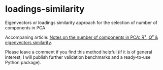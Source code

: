 # loadings-similarity
Eigenvectors or loadings similarity approach for the selection of number of components in PCA

Accompaning article: [Notes on the number of components in PCA: R², Q² & eigenvectors similarity](https://towardsdatascience.com/notes-on-the-number-of-components-in-pca-r%C2%B2-q%C2%B2-eigenvectors-similarity-60a19b2f671a).

Please leave a comment if you find this method helpful (if it is of general interest, I will publish further validation benchmarks and a ready-to-use Python package).
